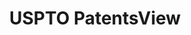 ---
bigquery: https://console.cloud.google.com/bigquery?p=patents-public-data&d=patentsview&page=dataset
citation: Attribution should be given to PatentsView for use, distribution, or derivative
  works.
code: https://github.com/CSSIP-AIR/PatentsView-Code-Snippets/
contributors: USPTO
cost: None
description: 'PatentsView includes US patent data including raw data (summaries, applications,
  pregrant applications), disambugations of inventors and assignees, and inventor
  gender estimates.  Also foreign priority data, # of figures and sheets, and government
  interest statements.'
documentation: https://patentsview.org/query/builder-faqs
last_edit: 04/08/2022, 13:46:24
location: https://patentsview.org/
maintained_by: USPTO
record_creation_timestamp: 12/2/2020 17:20:46
schema_fields:
- classification_data_source
- name_last
- abstract
- publication_number
- deceased
- subclass
- disamb_assignee_id_20181127
- county
- reldocno
- level_two
- term_extension
- num_figures
- _102_date
- series_code
- state
- disamb_inventor_id_20201229
- date
- disamb_inventor_id_20200929
- text
- group
- male
- attribution_status
- number
- subcategory_id
- disamb_assignee_id_20200630
- lapse_of_patent
- fname
- mainclass_id
- _371_date
- filename
- main_group
- male_flag
- subsection_id
- ipc_version_indicator
- uuid
- relkind
- num
- state_fips
- level_three
- symbol_position
- withdrawn
- subgroup
- section_id
- assignee_id
- city
- kind
- category
- type
- exemplary
- application_id
- group_id
- latitude
- name
- contract_award_number
- citation_id
- gi_statement
- status
- field_id
- classification_status
- organization_id
- county_fips
- f371_date
- disclaimer_date
- disamb_assignee_id_20190820
- disamb_inventor_id_20190820
- variety
- doctype
- rule_47
- inventor_id
- field_title
- disamb_inventor_id_20191008
- lname
- subclass_id
- classification_level
- disamb_assignee_id_20200929
- organization
- country
- disamb_inventor_id_20181127
- applicant_type
- disamb_inventor_id_20190312
- rawinventor_id
- latin_name
- name_first
- category_id
- patent_id
- lawyer_id
- location_id
- title
- disamb_assignee_id_20200331
- term_disclaimer
- disamb_assignee_id_20191231
- disamb_inventor_id_20170307
- disamb_inventor_id_20200630
- classification_value
- disamb_assignee_id_20190312
- doc_type
- length
- sequence
- level_one
- rawassignee_id
- term_grant
- subgroup_id
- dependent
- disamb_inventor_id_20180528
- latlong
- role
- rawlocation_id
- disamb_inventor_id_20170808
- designation
- disamb_inventor_id_20191231
- country_transformed
- rel_id
- ipc_class
- id
- action_date
- disamb_assignee_id_20191008
- disamb_inventor_id_20200331
- longitude
- f102_date
- num_claims
- disamb_inventor_id_20171003
- num_sheets
- section
- sector_title
- disamb_inventor_id_20171226
shortname: patentsview
tags:
- disambiguation
- United States
- gender
terms_of_use: Creative Commons Attribution 4.0 International License.
timeframe: 1963-1999
title: USPTO PatentsView
uuid: cf1780b1-e265-4e49-8d1d-83b9cfe0fd9a
---